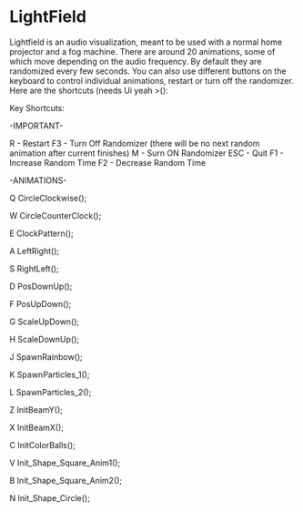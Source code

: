 # LightField
Lightfield is an audio visualization, meant to be used with a normal home projector and a fog machine. There are around 20 animations,
some of which move depending on the audio frequency. By default they are randomized every few seconds. You can also use different
buttons on the keyboard to control individual animations, restart or turn off the randomizer. Here are the shortcuts (needs Ui yeah >():

Key Shortcuts:

-IMPORTANT-

R - Restart
F3 - Turn Off Randomizer (there will be no next random animation after current finishes)
M - Surn ON Randomizer
ESC - Quit
F1 - Increase Random Time
F2 - Decrease Random Time

-ANIMATIONS-

Q CircleClockwise(); 

W CircleCounterClock(); 

E ClockPattern(); 

A LeftRight(); 

S RightLeft(); 

D PosDownUp();

F PosUpDown();

G ScaleUpDown();

H ScaleDownUp();

J SpawnRainbow();

K SpawnParticles_1();

L SpawnParticles_2();

Z InitBeamY();

X InitBeamX();

C InitColorBalls();

V Init_Shape_Square_Anim1();

B Init_Shape_Square_Anim2();

N Init_Shape_Circle();
